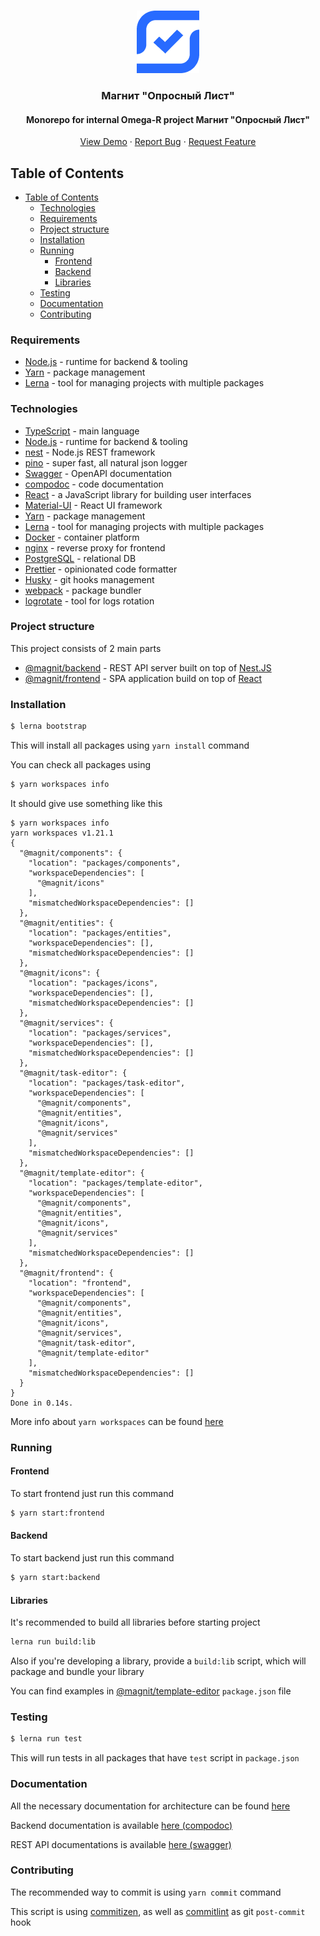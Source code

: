<br />
<p align="center">
  <a href="https://github.com/DavidArutiunian/magnit">
    <img src="frontend/src/assets/logo.png" alt="Logo" width="100" height="100">
  </a>

  <h3 align="center">Магнит "Опросный Лист"</h3>

  <h4 align="center">Monorepo for internal Omega-R project Магнит "Опросный Лист"</h4>

  <p align="center">
    <a href="http://magnit-omega-r.herokuapp.com/">View Demo</a>
    ·
    <a href="https://github.com/DavidArutiunian/magnit/issues">Report Bug</a>
    ·
    <a href="https://github.com/DavidArutiunian/magnit/issues">Request Feature</a>
  </p>
</p>

## Table of Contents

-   [Table of Contents](#Table-of-Contents)
    -   [Technologies](#Technologies)
    -   [Requirements](#Requirements)
    -   [Project structure](#Project-structure)
    -   [Installation](#Installation)
    -   [Running](#Running)
        -   [Frontend](#Frontend)
        -   [Backend](#Backend)
        -   [Libraries](#Libraries)
    -   [Testing](#Testing)
    -   [Documentation](#Documentation)
    -   [Contributing](#Contributing)

### Requirements

-   [Node.js](https://nodejs.org/en/) - runtime for backend & tooling
-   [Yarn](https://yarnpkg.com/lang/en/) - package management
-   [Lerna](https://github.com/lerna/lerna) - tool for managing projects with multiple packages

### Technologies

-   [TypeScript](https://www.typescriptlang.org/) - main language
-   [Node.js](https://nodejs.org/en/) - runtime for backend & tooling
-   [nest](https://nestjs.com/) - Node.js REST framework
-   [pino](http://getpino.io/) - super fast, all natural json logger
-   [Swagger](https://swagger.io/) - OpenAPI documentation
-   [compodoc](https://compodoc.app/) - code documentation
-   [React](https://reactjs.org/) - a JavaScript library for building user interfaces
-   [Material-UI](https://material-ui.com) - React UI framework
-   [Yarn](https://yarnpkg.com/lang/en/) - package management
-   [Lerna](https://github.com/lerna/lerna) - tool for managing projects with multiple packages
-   [Docker](https://www.docker.com/) - container platform
-   [nginx](https://nginx.org) - reverse proxy for frontend
-   [PostgreSQL](https://www.postgresql.org/) - relational DB
-   [Prettier](https://prettier.io/) - opinionated code formatter
-   [Husky](https://github.com/typicode/husky) - git hooks management
-   [webpack](https://webpack.js.org/) - package bundler
-   [logrotate](https://github.com/logrotate/logrotate) - tool for logs rotation

### Project structure

This project consists of 2 main parts

-   [@magnit/backend](./packages/backend) - REST API server built on top of [Nest.JS](https://nestjs.com/)
-   [@magnit/frontend](./packages/frontend) - SPA application build on top of [React](https://reactjs.org/)

### Installation

```bash
$ lerna bootstrap
```

This will install all packages using `yarn install` command

You can check all packages using

```bash
$ yarn workspaces info
```

It should give use something like this

```
$ yarn workspaces info
yarn workspaces v1.21.1
{
  "@magnit/components": {
    "location": "packages/components",
    "workspaceDependencies": [
      "@magnit/icons"
    ],
    "mismatchedWorkspaceDependencies": []
  },
  "@magnit/entities": {
    "location": "packages/entities",
    "workspaceDependencies": [],
    "mismatchedWorkspaceDependencies": []
  },
  "@magnit/icons": {
    "location": "packages/icons",
    "workspaceDependencies": [],
    "mismatchedWorkspaceDependencies": []
  },
  "@magnit/services": {
    "location": "packages/services",
    "workspaceDependencies": [],
    "mismatchedWorkspaceDependencies": []
  },
  "@magnit/task-editor": {
    "location": "packages/task-editor",
    "workspaceDependencies": [
      "@magnit/components",
      "@magnit/entities",
      "@magnit/icons",
      "@magnit/services"
    ],
    "mismatchedWorkspaceDependencies": []
  },
  "@magnit/template-editor": {
    "location": "packages/template-editor",
    "workspaceDependencies": [
      "@magnit/components",
      "@magnit/entities",
      "@magnit/icons",
      "@magnit/services"
    ],
    "mismatchedWorkspaceDependencies": []
  },
  "@magnit/frontend": {
    "location": "frontend",
    "workspaceDependencies": [
      "@magnit/components",
      "@magnit/entities",
      "@magnit/icons",
      "@magnit/services",
      "@magnit/task-editor",
      "@magnit/template-editor"
    ],
    "mismatchedWorkspaceDependencies": []
  }
}
Done in 0.14s.
```

More info about `yarn workspaces` can be found [here](https://yarnpkg.com/en/docs/cli/workspaces)

### Running

#### Frontend

To start frontend just run this command

```bash
$ yarn start:frontend
```

#### Backend

To start backend just run this command

```bash
$ yarn start:backend
```

#### Libraries

It's recommended to build all libraries before starting project

```bash
lerna run build:lib
```

Also if you're developing a library, provide a `build:lib` script, which will package and bundle your library

You can find examples in [@magnit/template-editor](packages/template-editor/package.json) `package.json` file

### Testing

```bash
$ lerna run test
```

This will run tests in all packages that have `test` script in `package.json`

### Documentation

All the necessary documentation for architecture can be found [here](./docs)

Backend documentation is available [here (compodoc)](http://91.144.161.208:1336/)

REST API documentations is available [here (swagger)](http://91.144.161.208:1336/api)

### Contributing

The recommended way to commit is using `yarn commit` command

This script is using [commitizen](https://github.com/commitizen/cz-cli), as well as [commitlint](https://github.com/conventional-changelog/commitlint) as git `post-commit` hook
